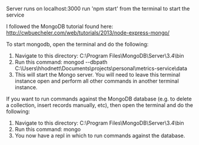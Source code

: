 Server runs on localhost:3000
run 'npm start' from the terminal to start the service

I followed the MongoDB tutorial found here: http://cwbuecheler.com/web/tutorials/2013/node-express-mongo/

To start mongodb, open the terminal and do the following:
1. Navigate to this directory: C:\Program Files\MongoDB\Server\3.4\bin
2. Run this command: mongod --dbpath C:\Users\hhodnett\Documents\projects\personal\metrics-service\data
3. This will start the Mongo server. You will need to leave this terminal instance open and perform all other commands
in another terminal instance.

If you want to run commands against the MongoDB database (e.g. to delete a collection, insert records manually, etc),
then open the terminal and do the following:
1. Navigate to this directory: C:\Program Files\MongoDB\Server\3.4\bin
2. Run this command: mongo
3. You now have a repl in which to run commands against the database.
